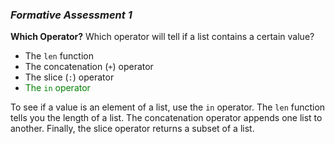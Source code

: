 ### ***Formative Assessment 1***

**Which Operator?**
Which operator will tell if a list contains a certain value?


-  The `len` function
-  The concatenation (`+`) operator
-  The slice (`:`) operator
- <font color = green> The `in` operator </font>


To see if a value is an element of a list, use the `in` operator.
The `len` function tells you the length of a list. The concatenation operator appends one list to another. Finally, the slice operator returns a subset of a list.